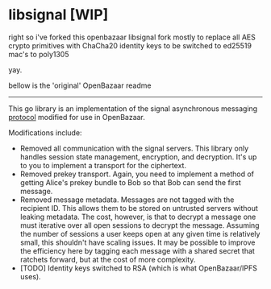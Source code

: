# libsignal [WIP]
right so i've forked this openbazaar libsignal fork mostly to replace all AES crypto primitives with ChaCha20
identity keys to be switched to ed25519
mac's to poly1305

yay.

bellow is the 'original' OpenBazaar readme

----
This go library is an implementation of the signal asynchronous messaging [protocol](https://whispersystems.org/blog/advanced-ratcheting/) modified for use in OpenBazaar.

Modifications include:
  - Removed all communication with the signal servers. This library only handles session state management, encryption, and decryption. It's up to you to implement a transport for the ciphertext. 
  - Removed prekey transport. Again, you need to implement a method of getting Alice's prekey bundle to Bob so that Bob can send the first message.
  - Removed message metadata. Messages are not tagged with the recipient ID. This allows them to be stored on untrusted servers without leaking metadata. The cost, however, is that to decrypt a message one must iterative over all open sessions to decrypt the message. Assuming the number of sessions a user keeps open at any given time is relatively small, this shouldn't have scaling issues. It may be possible to improve the efficiency here by tagging each message with a shared secret that ratchets forward, but at the cost of more complexity. 
  - [TODO] Identity keys switched to RSA (which is what OpenBazaar/IPFS uses). 
